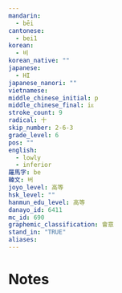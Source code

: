 ```yaml
---
mandarin:
  - bēi
cantonese:
  - bei1
korean:
  - 비
korean_native: ""
japanese:
  - HI
japanese_nanori: ""
vietnamese:
middle_chinese_initial: p
middle_chinese_final: iᴇ
stroke_count: 9
radical: 十
skip_number: 2-6-3
grade_level: 6
pos: ""
english:
  - lowly
  - inferior
羅馬字: be
韓文: 버
joyo_level: 高等
hsk_level: ""
hanmun_edu_level: 高等
danayo_id: 6411
mc_id: 690
graphemic_classification: 會意
stand_in: "TRUE"
aliases:
---
```


# Notes

